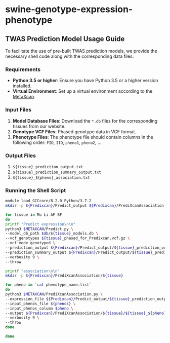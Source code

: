 # swine-genotype-expression-phenotype

## TWAS Prediction Model Usage Guide

To facilitate the use of pre-built TWAS prediction models, we provide the necessary shell code along with the corresponding data files.

### Requirements

- **Python 3.5 or higher**: Ensure you have Python 3.5 or a higher version installed.
- **Virtual Environment**: Set up a virtual environment according to the [MetaXcan](https://github.com/hakyimlab/MetaXcan).

### Input Files

1. **Model Database Files**: Download the `*.db` files for the corresponding tissues from our website.
2. **Genotype VCF Files**: Phased genotype data in VCF format.
3. **Phenotype Files**: The phenotype file should contain columns in the following order: `FID`, `IID`, `pheno1`, `pheno2`, ...

### Output Files

1. `${tissue}_prediction_output.txt`
2. `${tissue}_prediction_summary_output.txt`
3. `${tissue}_${pheno}_association.txt`

### Running the Shell Script

```bash
module load GCCcore/8.2.0 Python/3.7.2
mkdir -p ${Predixcan}/Predict_output ${Predixcan}/PrediXcanAssociation 

for tissue in Mu Li AF BF 
do
printf "Predict expression\n\n"
python3 $METAXCAN/Predict.py \
--model_db_path $db/${tissue}_models.db \
--vcf_genotypes ${tissue}_phased_for_Predixcan.vcf.gz \
--vcf_mode genotyped \
--prediction_output ${Predixcan}/Predict_output/${tissue}_prediction_output.txt \
--prediction_summary_output ${Predixcan}/Predict_output/${tissue}_prediction_summary_output.txt \
--verbosity 9 \
--throw

printf "association\n\n"
mkdir -p ${Predixcan}/PrediXcanAssociation/${tissue}

for pheno in `cat phenotype_name.list`
do
python3 $METAXCAN/PrediXcanAssociation.py \
--expression_file ${Predixcan}/Predict_output/${tissue}_prediction_output.txt \
--input_phenos_file ${phenos} \
--input_phenos_column $pheno \
--output ${Predixcan}/PrediXcanAssociation/${tissue}/${tissue}_${pheno}_association.txt \
--verbosity 9 \
--throw
done

done

